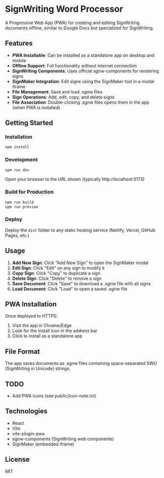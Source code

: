 # SignWriting Word Processor

A Progressive Web App (PWA) for creating and editing SignWriting documents offline, similar to Google Docs but specialized for SignWriting.

## Features

- **PWA Installable**: Can be installed as a standalone app on desktop and mobile
- **Offline Support**: Full functionality without internet connection
- **SignWriting Components**: Uses official sgnw-components for rendering signs
- **SignMaker Integration**: Edit signs using the SignMaker tool in a modal iframe
- **File Management**: Save and load .sgnw files
- **Sign Operations**: Add, edit, copy, and delete signs
- **File Association**: Double-clicking .sgnw files opens them in the app (when PWA is installed)

## Getting Started

### Installation

```bash
npm install
```

### Development

```bash
npm run dev
```

Open your browser to the URL shown (typically http://localhost:5173)

### Build for Production

```bash
npm run build
npm run preview
```

### Deploy

Deploy the `dist` folder to any static hosting service (Netlify, Vercel, GitHub Pages, etc.)

## Usage

1. **Add New Sign**: Click "Add New Sign" to open the SignMaker modal
2. **Edit Sign**: Click "Edit" on any sign to modify it
3. **Copy Sign**: Click "Copy" to duplicate a sign
4. **Delete Sign**: Click "Delete" to remove a sign
5. **Save Document**: Click "Save" to download a .sgnw file with all signs
6. **Load Document**: Click "Load" to open a saved .sgnw file

## PWA Installation

Once deployed to HTTPS:
1. Visit the app in Chrome/Edge
2. Look for the install icon in the address bar
3. Click to install as a standalone app

## File Format

The app saves documents as .sgnw files containing space-separated SWU (SignWriting in Unicode) strings.

## TODO

- Add PWA icons (see public/icon-note.txt)

## Technologies

- React
- Vite
- vite-plugin-pwa
- sgnw-components (SignWriting web components)
- SignMaker (embedded iframe)

## License

MIT

